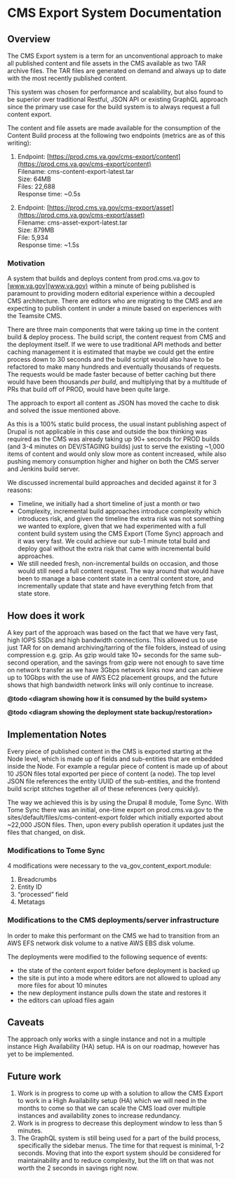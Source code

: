 # CMS Export System Documentation


## Overview

The CMS Export system is a term for an unconventional approach to make all published content and file assets in the CMS available as two TAR archive files. The TAR files are generated on demand and always up to date with the most recently published content. 

This system was chosen for performance and scalability, but also found to be superior over traditional Restful, JSON API or existing GraphQL approach since the primary use case for the build system is to always request a full content export. 

The content and file assets are made available for the consumption of the Content Build process at the following two endpoints (metrics are as of this writing):

1. Endpoint: [https://prod.cms.va.gov/cms-export/content](https://prod.cms.va.gov/cms-export/content) \
Filename: cms-content-export-latest.tar \
Size: 64MB \
Files: 22,688  \
Response time: ~0.5s 

2. Endpoint: [https://prod.cms.va.gov/cms-export/asset](https://prod.cms.va.gov/cms-export/asset) \
Filename: cms-asset-export-latest.tar \
Size: 879MB \
File: 5,934 \
Response time: ~1.5s


### Motivation

A system that builds and deploys content from prod.cms.va.gov to [www.va.gov](www.va.gov) within a minute of being published is paramount to providing modern editorial experience within a decoupled CMS architecture. There are editors who are migrating to the CMS and are expecting to publish content in under a minute based on experiences with the Teamsite CMS. 

There are three main components that were taking up time in the content build & deploy process. The build script, the content request from CMS and the deployment itself. If we were to use traditional API methods and better caching management it is estimated that maybe we could get the entire process down to 30 seconds and the build script would also have to be refactored to make many hundreds and eventually thousands of requests. The requests would be made faster because of better caching but there would have been thousands _per build_, and multiplying that by a multitude of PRs that build off of PROD, would have been quite large.

The approach to export all content as JSON has moved the cache to disk and solved the issue mentioned above. 

As this is a 100% static build process, the usual instant publishing aspect of Drupal is not applicable in this case and outside the box thinking was required as the CMS was already taking up 90+ seconds for PROD builds (and 3-4 minutes on DEV/STAGING builds) just to serve the existing ~1,000 items of content and would only slow more as content increased, while also pushing memory consumption higher and higher on both the CMS server and Jenkins build server.

We discussed incremental build approaches and decided against it for 3 reasons:

*   Timeline, we initially had a short timeline of just a month or two
*   Complexity, incremental build approaches introduce complexity which introduces risk, and given the timeline the extra risk was not something we wanted to explore, given that we had experimented with a full content build system using the CMS Export (Tome Sync) approach and it was very fast. We could achieve our sub-1 minute total build and deploy goal without the extra risk that came with incremental build approaches. 
*   We still needed fresh, non-incremental builds on occasion, and those would still need a full content request. The way around that would have been to manage a base content state in a central content store, and incrementally update that state and have everything fetch from that state store. 


## How does it work

A key part of the approach was based on the fact that we have very fast, high IOPS SSDs and high bandwidth connections. This allowed us to use just TAR for on demand archiving/tarring of the file folders, instead of using compression e.g. gzip. As gzip would take 10+ seconds for the same sub-second operation, and the savings from gzip were not enough to save time on network transfer as we have 3Gbps network links now and can achieve up to 10Gbps with the use of AWS EC2 placement groups, and the future shows that high bandwidth network links will only continue to increase. 

**@todo &lt;diagram showing how it is consumed by the build system>**

**@todo &lt;diagram showing the deployment state backup/restoration>**


## Implementation Notes

Every piece of published content in the CMS is exported starting at the Node level, which is made up of fields and sub-entities that are embedded inside the Node. For example a regular piece of content is made up of about 10 JSON files total exported per piece of content (a node). The top level JSON file references the entity UUID of the sub-entities, and the frontend build script stitches together all of these references (very quickly).

The way we achieved this is by using the Drupal 8 module, Tome Sync. With Tome Sync there was an initial, one-time export on prod.cms.va.gov to the sites/default/files/cms-content-export folder which initially exported about ~22,000 JSON files. Then, upon every publish operation it updates just the files that changed, on disk.

### Modifications to Tome Sync

4 modifications were necessary to the va_gov_content_export.module:

1. Breadcrumbs
2. Entity ID
3. “processed” field
4. Metatags

### Modifications to the CMS deployments/server infrastructure

In order to make this performant on the CMS we had to transition from an AWS EFS network disk volume to a native AWS EBS disk volume. 

The deployments were modified to the following sequence of events:

* the state of the content export folder before deployment is backed up
* the site is put into a mode where editors are not allowed to upload any more files for about 10 minutes
* the new deployment instance pulls down the state and restores it
* the editors can upload files again

## Caveats

The approach only works with a single instance and not in a multiple instance High Availability (HA) setup. HA is on our roadmap, however has yet to be implemented.

## Future work

1. Work is in progress to come up with a solution to allow the CMS Export to work in a High Availability setup (HA) which we will need in the months to come so that we can scale the CMS load over multiple instances and availability zones to increase redundancy. 
2. Work is in progress to decrease this deployment window to less than 5 minutes. 
3. The GraphQL system is still being used for a part of the build process, specifically the sidebar menus. The time for that request is minimal, 1-2 seconds. Moving that into the export system should be considered for maintainability and to reduce complexity, but the lift on that was not worth the 2 seconds in savings right now. 

